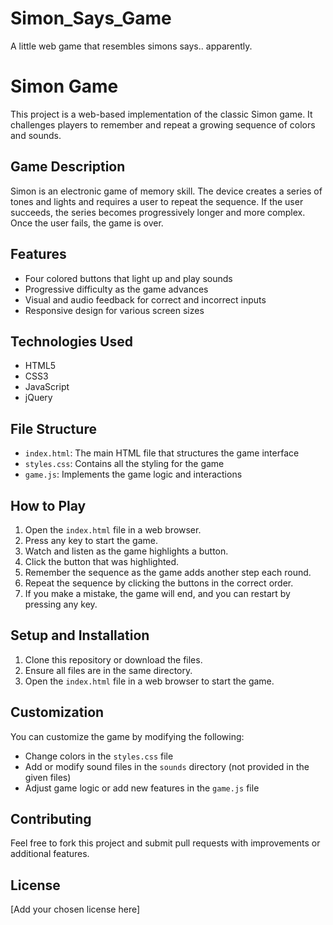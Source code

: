 # Simon_Says_Game
A little web game that resembles simons says.. apparently. 



# Simon Game

This project is a web-based implementation of the classic Simon game. It challenges players to remember and repeat a growing sequence of colors and sounds.

## Game Description

Simon is an electronic game of memory skill. The device creates a series of tones and lights and requires a user to repeat the sequence. If the user succeeds, the series becomes progressively longer and more complex. Once the user fails, the game is over.

## Features

- Four colored buttons that light up and play sounds
- Progressive difficulty as the game advances
- Visual and audio feedback for correct and incorrect inputs
- Responsive design for various screen sizes

## Technologies Used

- HTML5
- CSS3
- JavaScript
- jQuery

## File Structure

- `index.html`: The main HTML file that structures the game interface
- `styles.css`: Contains all the styling for the game
- `game.js`: Implements the game logic and interactions

## How to Play

1. Open the `index.html` file in a web browser.
2. Press any key to start the game.
3. Watch and listen as the game highlights a button.
4. Click the button that was highlighted.
5. Remember the sequence as the game adds another step each round.
6. Repeat the sequence by clicking the buttons in the correct order.
7. If you make a mistake, the game will end, and you can restart by pressing any key.

## Setup and Installation

1. Clone this repository or download the files.
2. Ensure all files are in the same directory.
3. Open the `index.html` file in a web browser to start the game.

## Customization

You can customize the game by modifying the following:

- Change colors in the `styles.css` file
- Add or modify sound files in the `sounds` directory (not provided in the given files)
- Adjust game logic or add new features in the `game.js` file

## Contributing

Feel free to fork this project and submit pull requests with improvements or additional features.

## License

[Add your chosen license here]
